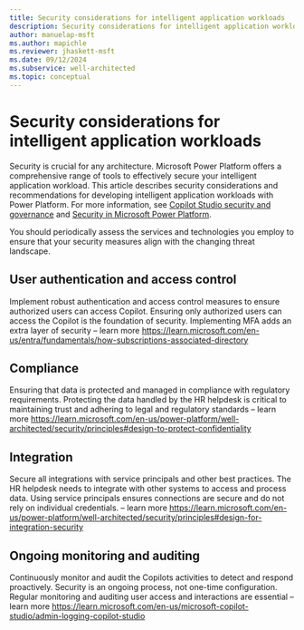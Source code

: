 ```yaml
---
title: Security considerations for intelligent application workloads
description: Security considerations for intelligent application workloads TODO
author: manuelap-msft
ms.author: mapichle
ms.reviewer: jhaskett-msft
ms.date: 09/12/2024
ms.subservice: well-architected
ms.topic: conceptual
---
```


# Security considerations for intelligent application workloads

Security is crucial for any architecture. Microsoft Power Platform offers a comprehensive range of tools to effectively secure your intelligent application workload. This article describes security considerations and recommendations for developing intelligent application workloads with Power Platform. For more information, see [Copilot Studio security and governance](/microsoft-copilot-studio/security-and-governance) and [Security in Microsoft Power Platform](/power-platform/admin/security/overview).

You should periodically assess the services and technologies you employ to ensure that your security measures align with the changing threat landscape.

## User authentication and access control

Implement robust authentication and access control measures to ensure authorized users can access Copilot. Ensuring only authorized users can access the Copilot is the foundation of security. Implementing MFA adds an extra layer of security – learn more https://learn.microsoft.com/en-us/entra/fundamentals/how-subscriptions-associated-directory

## Compliance

Ensuring that data is protected and managed in compliance with regulatory requirements. Protecting the data handled by the HR helpdesk is critical to maintaining trust and adhering to legal and regulatory standards – learn more https://learn.microsoft.com/en-us/power-platform/well-architected/security/principles#design-to-protect-confidentiality

## Integration

Secure all integrations with service principals and other best practices.
The HR helpdesk needs to integrate with other systems to access and process data. Using service principals ensures connections are secure and do not rely on individual credentials. – learn more https://learn.microsoft.com/en-us/power-platform/well-architected/security/principles#design-for-integration-security

## Ongoing monitoring and auditing

Continuously monitor and audit the Copilots activities to detect and respond proactively. Security is an ongoing process, not one-time configuration. Regular monitoring and auditing user access and interactions are essential – learn more https://learn.microsoft.com/en-us/microsoft-copilot-studio/admin-logging-copilot-studio






